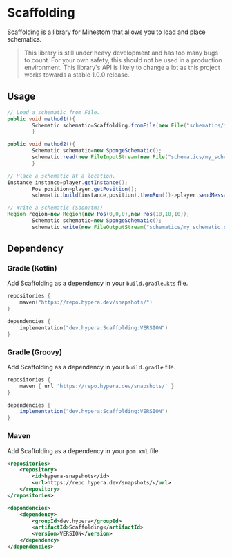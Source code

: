 # Scaffolding

Scaffolding is a library for Minestom that allows you to load and place schematics.
> This library is still under heavy development and has too many bugs to count. For your own safety, this should not be
> used in a production environment.
> This library's API is likely to change a lot as this project works towards a stable 1.0.0 release.

## Usage

```java
// Load a schematic from File.
public void method1(){
        Schematic schematic=Scaffolding.fromFile(new File("schematics/my_schematic.schematic"));
        }

public void method2(){
        Schematic schematic=new SpongeSchematic();
        schematic.read(new FileInputStream(new File("schematics/my_schematic.schematic")));
        }
```

```java
// Place a schematic at a location.
Instance instance=player.getInstance();
        Pos position=player.getPosition();
        schematic.build(instance,position).thenRun(()->player.sendMessage("Schematic placed!"));
```

```java
// Write a schematic (Soon:tm:)
Region region=new Region(new Pos(0,0,0),new Pos(10,10,10));
        Schematic schematic=new SpongeSchematic();
        schematic.write(new FileOutputStream("schematics/my_schematic.schematic"),region);
```

## Dependency

### Gradle (Kotlin)

Add Scaffolding as a dependency in your `build.gradle.kts` file.

```kt
repositories {
    maven("https://repo.hypera.dev/snapshots/")
}

dependencies {
    implementation("dev.hypera:Scaffolding:VERSION")
}
```

### Gradle (Groovy)

Add Scaffolding as a dependency in your `build.gradle` file.

```groovy
repositories {
    maven { url 'https://repo.hypera.dev/snapshots/' }
}

dependencies {
    implementation("dev.hypera:Scaffolding:VERSION")
}
```

### Maven

Add Scaffolding as a dependency in your `pom.xml` file.

```xml
<repositories>
    <repository>
        <id>hypera-snapshots</id>
        <url>https://repo.hypera.dev/snapshots/</url>
    </repository>
</repositories>

<dependencies>
    <dependency>
        <groupId>dev.hypera</groupId>
        <artifactId>Scaffolding</artifactId>
        <version>VERSION</version>
    </dependency>
</dependencies>
```
